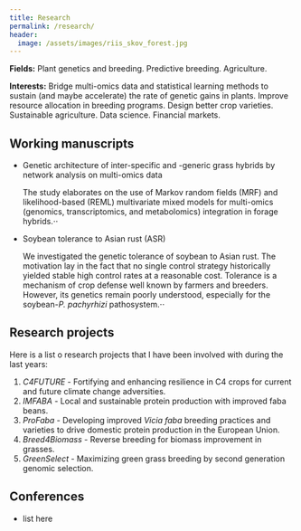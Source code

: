 ```yaml
---
title: Research
permalink: /research/
header:
  image: /assets/images/riis_skov_forest.jpg
---
```


**Fields:** Plant genetics and breeding. Predictive breeding. Agriculture.

**Interests:** Bridge multi-omics data and statistical learning methods to sustain (and maybe accelerate) the rate of genetic gains in plants. Improve resource allocation in breeding programs. Design better crop varieties. Sustainable agriculture. Data science. Financial markets.

## Working manuscripts

* Genetic architecture of inter-specific and -generic grass hybrids by network analysis on multi-omics data

   The study elaborates on the use of Markov random fields (MRF) and likelihood-based (REML) multivariate mixed models for multi-omics (genomics, transcriptomics, and metabolomics) integration in forage hybrids.⋅⋅

* Soybean tolerance to Asian rust (ASR)

   We investigated the genetic tolerance of soybean to Asian rust. The motivation lay in the fact that no single control strategy historically yielded stable high control rates at a reasonable cost. Tolerance is a mechanism of crop defense well known by farmers and breeders. However, its genetics remain poorly understood, especially for the soybean-*P. pachyrhizi* pathosystem.⋅⋅


## Research projects

Here is a list o research projects that I have been involved with during the last years:

1. *C4FUTURE* - Fortifying and enhancing resilience in C4 crops for current and future climate change adversities.
2. *IMFABA* - Local and sustainable protein production with improved faba beans.
2. *ProFaba* - Developing improved _Vicia faba_ breeding practices and varieties to drive domestic protein production in the European Union.
3. *Breed4Biomass* - Reverse breeding for biomass improvement in grasses.
4. *GreenSelect* - Maximizing green grass breeding by second generation genomic selection.


## Conferences

* list here
